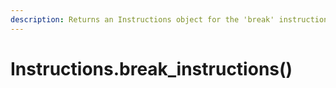 ```yaml
---
description: Returns an Instructions object for the 'break' instructions
---
```


# Instructions.break\_instructions()

##
